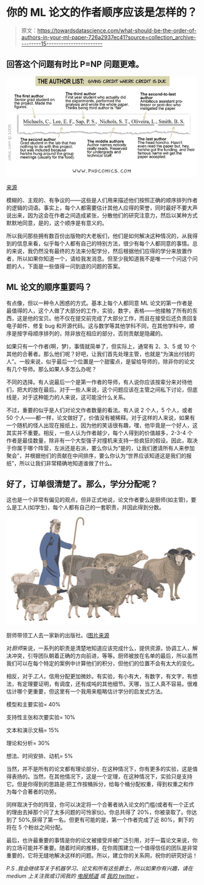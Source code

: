 # 你的 ML 论文的作者顺序应该是怎样的？

> 原文：<https://towardsdatascience.com/what-should-be-the-order-of-authors-in-your-ml-paper-726a2937ec41?source=collection_archive---------15----------------------->

## 回答这个问题有时比 P=NP 问题更难。

![](img/c0bfba0817d89833fcc6a42f2d99f598.png)

[来源](http://phdcomics.com/comics.php?f=562)

模糊的、主观的、有争议的——这些是人们用来描述他们按照正确的顺序排列作者的逻辑的词语。事实上，每个人都需要估计其他人应得的荣誉，同时最好不要大声说出来，因为这会在作者之间造成紧张，分散他们的研究注意力，然后以某种方式默默地同意，是的，这个顺序是有意义的。

所以我问那些拥有数百份出版物的大老板们，他们是如何解决这种情况的，从我得到的信息来看，似乎每个人都有自己的特别方法，很少有每个人都同意的事情。总的来说，我仍然没有最终的方法来分配学分，然后根据他们应得的学分来放置作者，所以如果你知道一个，请给我发消息。但至少我知道我不是唯一一个问这个问题的人，下面是一些值得一问到底的问题的答案。

## ML 论文的顺序重要吗？

有点像，但以一种令人困惑的方式。基本上每个人都同意 ML 论文的第一作者是最值得的人，这个人做了大部分的工作，实验，数字，表格——他接触了所有的东西，这是他的宝贝。他不仅在提交前完成了大部分工作，而且在接受后还负责回复电子邮件、修复 bug 和开源代码。这与数学等其他学科不同，在其他学科中，顺序是按字母顺序排列的，除非放在相应的部分，否则贡献是隐藏的。

如果只有一个作者(啊，梦)，事情就简单了，但实际上，通常有 2、3、5 或 10 个其他的合著者。那么他们呢？好吧，让我们首先处理主管，也就是“为演出付钱的人”。一般来说，似乎最后一个位置是一个甜蜜点，是留给导师的，除非你的论文有几个导师。那么如果人多怎么办呢？

不同的选择。有人说最后一个是第一作者的导师，有人说你应该按辈分来对待他们，把大的放在最后。对于一些人来说，这个问题应该在主管之间私下讨论，但底线是，对于这种能力的人来说，这可能没什么关系。

不过，重要的似乎是人们对论文作者数量的看法。有人说 2 个人，5 个人，或者 50 个人——都一样，论文做好了，价值没有被稀释。对于这样的人来说，如果有一个随机的怪人出现在报纸上，因为他的笑话很有趣，嘿，他毕竟是一个好人，这其实并不重要。相反，一些人认为作者越少，每个人得到的价值越多，2-3-4 个作者是最佳数量，除非有一个大型强子对撞机来支持一些疯狂的假设。因此，取决于你属于哪个阵营，左派还是右派，要么你认为“是的，让我们邀请所有人来参加聚会”，并根据他们的贡献在中间排序，要么你认为“世界应该知道这是我们的报纸”，所以让我们非常精确地知道谁做了什么。

## 好了，订单很清楚了。那么，学分分配呢？

这也是一个非常有偏见的观点，但非正式地说，论文作者要么是厨师(如主管)，要么是工人(如学生)，每个人都有自己的一套职责，并因此得到分数。

![](img/984018d9e7ea80c13fdd6f07ca04c174.png)

厨师带领工人去一家新的出版社。([图片来源](https://www.shutterstock.com/)

对*厨师*来说，一系列的职责是清楚地知道应该完成什么，提供资源，协调工人，解决冲突，引导团队朝着正确的方向前进，等等。厨师被放在名单的最后，所以虽然我们可以在每个特定的案例中计算他们的积分，但他们的位置不会有太大的变化。

相反，对于*工人*，信用分配更加微妙。有实验，有小有大，有数字，有文字，有想法，有定理要证明，有调度，还有成吨的其他细节。天哪，当工人真不容易。很难估计哪个更重要，但这里有一个我用来粗略估计学分的启发式方法。

模型和主要实验= 40%

支持性主张和次要实验= 10%

文本和演示文稿= 15%

理论和分析= 30%

想法、时间安排、动机= 5%

当然，并不是所有的论文都有理论部分，在这种情况下，你有更多的实验，这是值得表扬的。当然，在其他情况下，这是一个定理，在这种情况下，实验只是支持它。但是你得到的思路是:把工作按桶拆分，给每个桶分配权重，得到权重之和作为每个合著者的功劳。

同样取决于你的阵营，你可以决定将一个合著者纳入论文的门槛(或者有一个正式的理由去掉那个问了太多问题的可怜家伙)。你总共得了 20%，你被录取了。你达到了 50%,获得了第一名。但更有可能的是，第一个作者完成了近 80%，剩下的将在 5 个粉丝之间分配。

最后，也许最重要的事情是你的论文被接受并被广泛引用，对于一篇论文来说，你的立场可能并不重要。随着时间的推移，在你周围建立一个值得信任的团队是非常重要的，它将无缝地解决这样的问题。所以，建立你的关系网，祝你的研究好运！

*P.S .我会继续写关于机器学习、论文和所有这些爵士，所以如果你有兴趣，请在 medium 上关注我或订阅我的* [*电报频道*](https://t.me/graphML) *或* [*我的 twitter*](https://twitter.com/SergeyI49013776) *。*